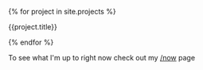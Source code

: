 ---
---

{% for project in site.projects %}

<div class="projectbox" style="background: 
  linear-gradient(
    rgba(0, 0, 0, 0.5),
    rgba(0, 0, 0, 0.5)
  ),
  url({{project.heroimage}});">
  <a href="{{project.url}}"><div class="projectinner"></div>
  </a>
  </div>
  <div class="projecttitle">{{project.title}}</div>


{% endfor %}

To see what I'm up to right now check out my [/now](/now) page
